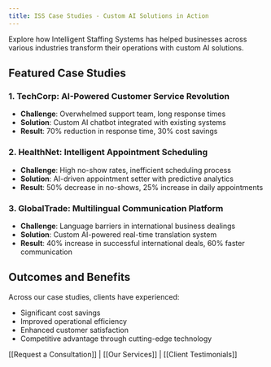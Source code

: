 ```yaml
---
title: ISS Case Studies - Custom AI Solutions in Action
---
```


Explore how Intelligent Staffing Systems has helped businesses across various industries transform their operations with custom AI solutions.

## Featured Case Studies

### 1. TechCorp: AI-Powered Customer Service Revolution
- **Challenge**: Overwhelmed support team, long response times
- **Solution**: Custom AI chatbot integrated with existing systems
- **Result**: 70% reduction in response time, 30% cost savings

### 2. HealthNet: Intelligent Appointment Scheduling
- **Challenge**: High no-show rates, inefficient scheduling process
- **Solution**: AI-driven appointment setter with predictive analytics
- **Result**: 50% decrease in no-shows, 25% increase in daily appointments

### 3. GlobalTrade: Multilingual Communication Platform
- **Challenge**: Language barriers in international business dealings
- **Solution**: Custom AI-powered real-time translation system
- **Result**: 40% increase in successful international deals, 60% faster communication

## Outcomes and Benefits
Across our case studies, clients have experienced:
- Significant cost savings
- Improved operational efficiency
- Enhanced customer satisfaction
- Competitive advantage through cutting-edge technology

[[Request a Consultation]] | [[Our Services]] | [[Client Testimonials]]
